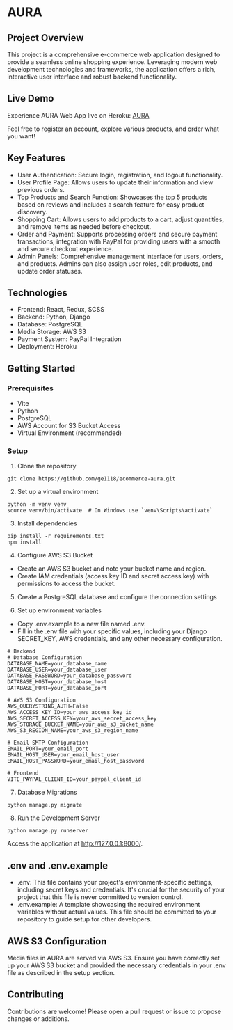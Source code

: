 # AURA

## Project Overview
This project is a comprehensive e-commerce web application designed to provide a seamless online shopping experience. Leveraging modern web development technologies and frameworks, the application offers a rich, interactive user interface and robust backend functionality.

## Live Demo
Experience AURA Web App live on Heroku: [AURA](https://ecommerce-aura-e096c9042858.herokuapp.com/)

Feel free to register an account, explore various products, and order what you want!

## Key Features
- User Authentication: Secure login, registration, and logout functionality.
- User Profile Page: Allows users to update their information and view previous orders.
- Top Products and Search Function: Showcases the top 5 products based on reviews and includes a search feature for easy product discovery.
- Shopping Cart: Allows users to add products to a cart, adjust quantities, and remove items as needed before checkout.
- Order and Payment: Supports processing orders and secure payment transactions, integration with PayPal for providing users with a smooth and secure checkout experience.
- Admin Panels: Comprehensive management interface for users, orders, and products. Admins can also assign user roles, edit products, and update order statuses.

## Technologies
- Frontend: React, Redux, SCSS
- Backend: Python, Django
- Database: PostgreSQL
- Media Storage: AWS S3
- Payment System: PayPal Integration
- Deployment: Heroku

## Getting Started

### Prerequisites
- Vite
- Python
- PostgreSQL
- AWS Account for S3 Bucket Access
- Virtual Environment (recommended)

### Setup
1. Clone the repository
```
git clone https://github.com/ge1118/ecommerce-aura.git
```

2. Set up a virtual environment
```
python -m venv venv
source venv/bin/activate  # On Windows use `venv\Scripts\activate`
```

3. Install dependencies
```
pip install -r requirements.txt
npm install
```

4. Configure AWS S3 Bucket
- Create an AWS S3 bucket and note your bucket name and region.
- Create IAM credentials (access key ID and secret access key) with permissions to access the bucket.

5. Create a PostgreSQL database and configure the connection settings

6. Set up environment variables
- Copy .env.example to a new file named .env.
- Fill in the .env file with your specific values, including your Django SECRET_KEY, AWS credentials, and any other necessary configuration.
```
# Backend
# Database Configuration
DATABASE_NAME=your_database_name
DATABASE_USER=your_database_user
DATABASE_PASSWORD=your_database_password
DATABASE_HOST=your_database_host
DATABASE_PORT=your_database_port

# AWS S3 Configuration
AWS_QUERYSTRING_AUTH=False
AWS_ACCESS_KEY_ID=your_aws_access_key_id
AWS_SECRET_ACCESS_KEY=your_aws_secret_access_key
AWS_STORAGE_BUCKET_NAME=your_aws_s3_bucket_name
AWS_S3_REGION_NAME=your_aws_s3_region_name

# Email SMTP Configuration
EMAIL_PORT=your_email_port
EMAIL_HOST_USER=your_email_host_user
EMAIL_HOST_PASSWORD=your_email_host_password

# Frontend
VITE_PAYPAL_CLIENT_ID=your_paypal_client_id
```

7. Database Migrations
```
python manage.py migrate
```

8. Run the Development Server
```
python manage.py runserver
```
Access the application at http://127.0.0.1:8000/.

## .env and .env.example
- .env: This file contains your project's environment-specific settings, including secret keys and credentials. It's crucial for the security of your project that this file is never committed to version control.
- .env.example: A template showcasing the required environment variables without actual values. This file should be committed to your repository to guide setup for other developers.

## AWS S3 Configuration
Media files in AURA are served via AWS S3. Ensure you have correctly set up your AWS S3 bucket and provided the necessary credentials in your .env file as described in the setup section.

## Contributing
Contributions are welcome! Please open a pull request or issue to propose changes or additions.
